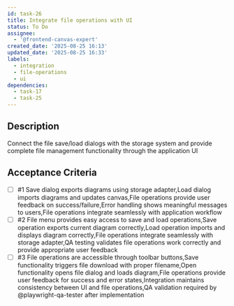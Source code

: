 ```yaml
---
id: task-26
title: Integrate file operations with UI
status: To Do
assignee:
  - '@frontend-canvas-expert'
created_date: '2025-08-25 16:13'
updated_date: '2025-08-25 16:33'
labels:
  - integration
  - file-operations
  - ui
dependencies:
  - task-17
  - task-25
---
```


## Description

Connect the file save/load dialogs with the storage system and provide complete
file management functionality through the application UI

## Acceptance Criteria

<!-- AC:BEGIN -->

- [ ] #1 Save dialog exports diagrams using storage adapter,Load dialog imports
      diagrams and updates canvas,File operations provide user feedback on
      success/failure,Error handling shows meaningful messages to users,File
      operations integrate seamlessly with application workflow
- [ ] #2 File menu provides easy access to save and load operations,Save
      operation exports current diagram correctly,Load operation imports and
      displays diagram correctly,File operations integrate seamlessly with
      storage adapter,QA testing validates file operations work correctly and
      provide appropriate user feedback
- [ ] #3 File operations are accessible through toolbar buttons,Save
    functionality triggers file download with proper filename,Open functionality
    opens file dialog and loads diagram,File operations provide user feedback
    for success and error states,Integration maintains consistency between UI
    and file operations,QA validation required by @playwright-qa-tester after
    implementation
<!-- AC:END -->
